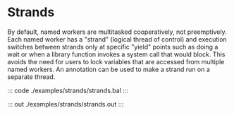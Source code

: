# Strands

By default, named workers are multitasked cooperatively, not preemptively.
Each named worker has a "strand" (logical thread of control) and execution
switches between strands only at specific "yield" points such as doing a wait
or when a library function invokes a system call that would block.
This avoids the need for users to lock variables that are accessed from
multiple named workers.
An annotation can be used to make a strand run on a separate thread.


::: code ./examples/strands/strands.bal :::

::: out ./examples/strands/strands.out :::